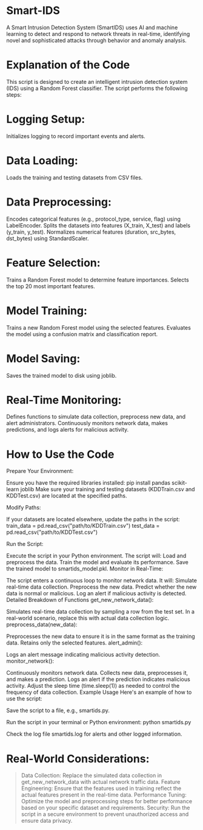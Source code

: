 # Smart-IDS
 A Smart Intrusion Detection System (SmartIDS) uses AI and machine learning to detect and respond to network threats in real-time, identifying novel and sophisticated attacks through behavior and anomaly analysis.



# Explanation of the Code
This script is designed to create an intelligent intrusion detection system (IDS) using a Random Forest classifier. The script performs the following steps:

# Logging Setup:

Initializes logging to record important events and alerts.

# Data Loading:

Loads the training and testing datasets from CSV files.

# Data Preprocessing:

Encodes categorical features (e.g., protocol_type, service, flag) using LabelEncoder.
Splits the datasets into features (X_train, X_test) and labels (y_train, y_test).
Normalizes numerical features (duration, src_bytes, dst_bytes) using StandardScaler.

# Feature Selection:

Trains a Random Forest model to determine feature importances.
Selects the top 20 most important features.

# Model Training:

Trains a new Random Forest model using the selected features.
Evaluates the model using a confusion matrix and classification report.

# Model Saving:

Saves the trained model to disk using joblib.

# Real-Time Monitoring:

Defines functions to simulate data collection, preprocess new data, and alert administrators.
Continuously monitors network data, makes predictions, and logs alerts for malicious activity.

# How to Use the Code

Prepare Your Environment:

Ensure you have the required libraries installed:  pip install pandas scikit-learn joblib
Make sure your training and testing datasets (KDDTrain.csv and KDDTest.csv) are located at the specified paths.

Modify Paths:

If your datasets are located elsewhere, update the paths in the script:  train_data = pd.read_csv("path/to/KDDTrain.csv")
                                                                                                                 test_data = pd.read_csv("path/to/KDDTest.csv")

Run the Script:

Execute the script in your Python environment. The script will:
Load and preprocess the data.
Train the model and evaluate its performance.
Save the trained model to smartids_model.pkl.
Monitor in Real-Time:

The script enters a continuous loop to monitor network data. It will:
Simulate real-time data collection.
Preprocess the new data.
Predict whether the new data is normal or malicious.
Log an alert if malicious activity is detected.
Detailed Breakdown of Functions
get_new_network_data():

Simulates real-time data collection by sampling a row from the test set.
In a real-world scenario, replace this with actual data collection logic.
preprocess_data(new_data):

Preprocesses the new data to ensure it is in the same format as the training data.
Retains only the selected features.
alert_admin():

Logs an alert message indicating malicious activity detection.
monitor_network():

Continuously monitors network data.
Collects new data, preprocesses it, and makes a prediction.
Logs an alert if the prediction indicates malicious activity.
Adjust the sleep time (time.sleep(1)) as needed to control the frequency of data collection.
Example Usage
Here's an example of how to use the script:

Save the script to a file, e.g., smartids.py.

Run the script in your terminal or Python environment:  python smartids.py

Check the log file smartids.log for alerts and other logged information.

# Real-World Considerations:

>Data Collection: Replace the simulated data collection in get_new_network_data with actual network traffic data.
>Feature Engineering: Ensure that the features used in training reflect the actual features present in the real-time data.
>Performance Tuning: Optimize the model and preprocessing steps for better performance based on your specific dataset and requirements.
>Security: Run the script in a secure environment to prevent unauthorized access and ensure data privacy.
